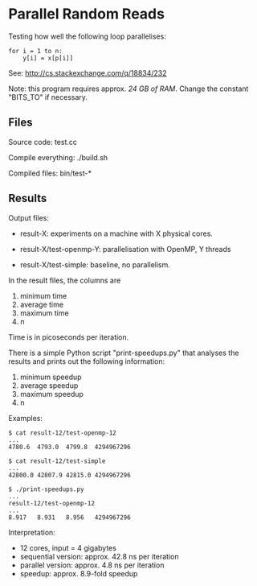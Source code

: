 Parallel Random Reads
=====================

Testing how well the following loop parallelises:

    for i = 1 to n:
        y[i] = x[p[i]]

See: http://cs.stackexchange.com/q/18834/232

Note: this program requires approx. *24 GB of RAM*.
Change the constant "BITS_TO" if necessary.


Files
-----

Source code: test.cc

Compile everything: ./build.sh

Compiled files: bin/test-*


Results
-------

Output files:

- result-X: experiments on a machine with X physical cores.

- result-X/test-openmp-Y: parallelisation with OpenMP, Y threads

- result-X/test-simple: baseline, no parallelism.

In the result files, the columns are

1. minimum time
2. average time
3. maximum time
4. n

Time is in picoseconds per iteration.

There is a simple Python script "print-speedups.py" that analyses
the results and prints out the following information:

1. minimum speedup
2. average speedup
3. maximum speedup
4. n

Examples:

    $ cat result-12/test-openmp-12
    ...
    4780.6  4793.0  4799.8  4294967296

    $ cat result-12/test-simple
    ...
    42800.0 42807.9 42815.0 4294967296

    $ ./print-speedups.py
    ...
    result-12/test-openmp-12
    ...
    8.917   8.931   8.956   4294967296

Interpretation:

- 12 cores, input = 4 gigabytes
- sequential version: approx. 42.8 ns per iteration
- parallel version: approx. 4.8 ns per iteration
- speedup: approx. 8.9-fold speedup
